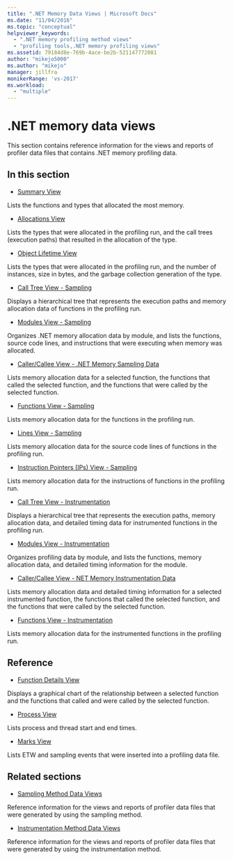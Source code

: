 ```yaml
---
title: ".NET Memory Data Views | Microsoft Docs"
ms.date: "11/04/2016"
ms.topic: "conceptual"
helpviewer_keywords:
  - ".NET memory profiling method views"
  - "profiling tools,.NET memory profiling views"
ms.assetid: 79184d8e-769b-4ace-be2b-521147772081
author: "mikejo5000"
ms.author: "mikejo"
manager: jillfra
monikerRange: 'vs-2017'
ms.workload:
  - "multiple"
---
```

# .NET memory data views
This section contains reference information for the views and reports of profiler data files that contains .NET memory profiling data.

## In this section
- [Summary View](../profiling/summary-view-dotnet-memory-data.md)

 Lists the functions and types that allocated the most memory.

- [Allocations View](../profiling/dotnet-memory-allocations-view.md)

 Lists the types that were allocated in the profiling run, and the call trees (execution paths) that resulted in the allocation of the type.

- [Object Lifetime View](../profiling/object-lifetime-view.md)

 Lists the types that were allocated in the profiling run, and the number of instances, size in bytes, and the garbage collection generation of the type.

- [Call Tree View - Sampling](../profiling/call-tree-view-dotnet-memory-sampling-data.md)

 Displays a hierarchical tree that represents the execution paths and memory allocation data of functions in the profiling run.

- [Modules View - Sampling](../profiling/modules-view-dotnet-memory-sampling-data.md)

 Organizes .NET memory allocation data by module, and lists the functions, source code lines, and instructions that were executing when memory was allocated.

- [Caller/Callee View - .NET Memory Sampling Data](../profiling/caller-callee-view-dotnet-memory-sampling-data.md)

 Lists memory allocation data for a selected function, the functions that called the selected function, and the functions that were called by the selected function.

- [Functions View - Sampling](../profiling/functions-view-dotnet-memory-sampling-data.md)

 Lists memory allocation data for the functions in the profiling run.

- [Lines View - Sampling](../profiling/lines-view-dotnet-memory-sampling-data.md)

 Lists memory allocation data for the source code lines of functions in the profiling run.

- [Instruction Pointers (IPs) View - Sampling](../profiling/instruction-pointers-ips-view-dotnet-memory-sampling-data.md)

 Lists memory allocation data for the instructions of functions in the profiling run.

- [Call Tree View - Instrumentation](../profiling/call-tree-view-dotnet-memory-instrumentation-data.md)

 Displays a hierarchical tree that represents the execution paths, memory allocation data, and detailed timing data for instrumented functions in the profiling run.

- [Modules View - Instrumentation](../profiling/modules-view-dotnet-memory-instrumentation-data.md)

 Organizes profiling data by module, and lists the functions, memory allocation data, and detailed timing information for the module.

- [Caller/Callee View - NET Memory Instrumentation Data](../profiling/caller-callee-view-net-memory-instrumentation-data.md)

 Lists memory allocation data and detailed timing information for a selected instrumented function, the functions that called the selected function, and the functions that were called by the selected function.

- [Functions View - Instrumentation](../profiling/functions-view-dotnet-memory-instrumentation-data.md)

 Lists memory allocation data for the instrumented functions in the profiling run.

## Reference
- [Function Details View](../profiling/function-details-view.md)

 Displays a graphical chart of the relationship between a selected function and the functions that called and were called by the selected function.

- [Process View](../profiling/process-view.md)

 Lists process and thread start and end times.

- [Marks View](../profiling/marks-view.md)

 Lists ETW and sampling events that were inserted into a profiling data file.

## Related sections
- [Sampling Method Data Views](../profiling/profiler-sampling-method-data-views.md)

 Reference information for the views and reports of profiler data files that were generated by using the sampling method.

- [Instrumentation Method Data Views](../profiling/instrumentation-method-data-views.md)

 Reference information for the views and reports of profiler data files that were generated by using the instrumentation method.
